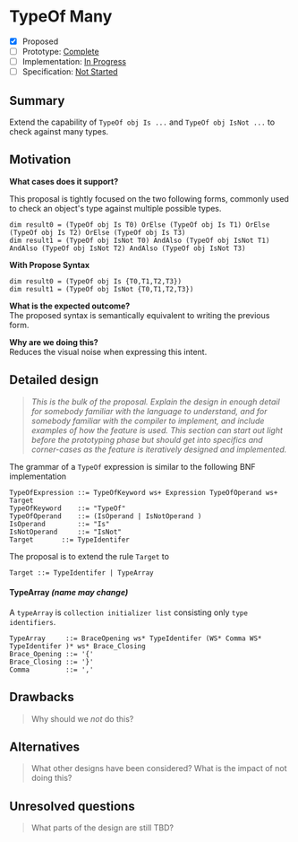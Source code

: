 # TypeOf Many

* [x] Proposed
* [ ] Prototype: [Complete](https://github.com/PROTOTYPE_OWNER/roslyn/BRANCH_NAME)
* [ ] Implementation: [In Progress](https://github.com/dotnet/roslyn/BRANCH_NAME)
* [ ] Specification: [Not Started](pr/1)

## Summary
[summary]: #summary
Extend the capability of `TypeOf obj Is ...` and `TypeOf obj IsNot ...` to check against many types. 

## Motivation
[motivation]: #motivation

**What cases does it support?**

This proposal is tightly focused on the two following forms, commonly used to check an object's type against multiple possible types.
```vb.net
dim result0 = (TypeOf obj Is T0) OrElse (TypeOf obj Is T1) OrElse (TypeOf obj Is T2) OrElse (TypeOf obj Is T3) 
dim result1 = (TypeOf obj IsNot T0) AndAlso (TypeOf obj IsNot T1) AndAlso (TypeOf obj IsNot T2) AndAlso (TypeOf obj IsNot T3) 
```
**With Propose Syntax**
```vb.net
dim result0 = (TypeOf obj Is {T0,T1,T2,T3}) 
dim result1 = (TypeOf obj IsNot {T0,T1,T2,T3}) 
```
**What is the expected outcome?**   
The proposed syntax is semantically equivalent to writing the previous form.

**Why are we doing this?**    
Reduces the visual noise when expressing this intent.

## Detailed design
[design]: #detailed-design
>*This is the bulk of the proposal. Explain the design in enough detail for somebody familiar
with the language to understand, and for somebody familiar with the compiler to implement,  and include examples of how the feature is used. This section can start out light before the prototyping phase but should get into specifics and corner-cases as the feature is iteratively designed and implemented.*

The grammar of a `TypeOf` expression is similar to the following BNF implementation
```
TypeOfExpression ::= TypeOfKeyword ws+ Expression TypeOfOperand ws+ Target
TypeOfKeyword    ::= "TypeOf"
TypeOfOperand    ::= (IsOperand | IsNotOperand )
IsOperand        ::= "Is"
IsNotOperand     ::= "IsNot"
Target		 ::= TypeIdentifer
```
The proposal is to extend the rule `Target` to 
```
Target ::= TypeIdentifer | TypeArray
```


#### TypeArray *(name may change)*    

A `typeArray` is `collection initializer list` consisting only `type identifiers`.
```
TypeArray     ::= BraceOpening ws* TypeIdentifer (WS* Comma WS* TypeIdentifer )* ws* Brace_Closing
Brace_Opening ::= '{'
Brace_Closing ::= '}'
Comma         ::= ','
```


## Drawbacks
[drawbacks]: #drawbacks
> Why should we *not* do this?

## Alternatives
[alternatives]: #alternatives
> What other designs have been considered? What is the impact of not doing this?

## Unresolved questions
[unresolved]: #unresolved-questions
> What parts of the design are still TBD?